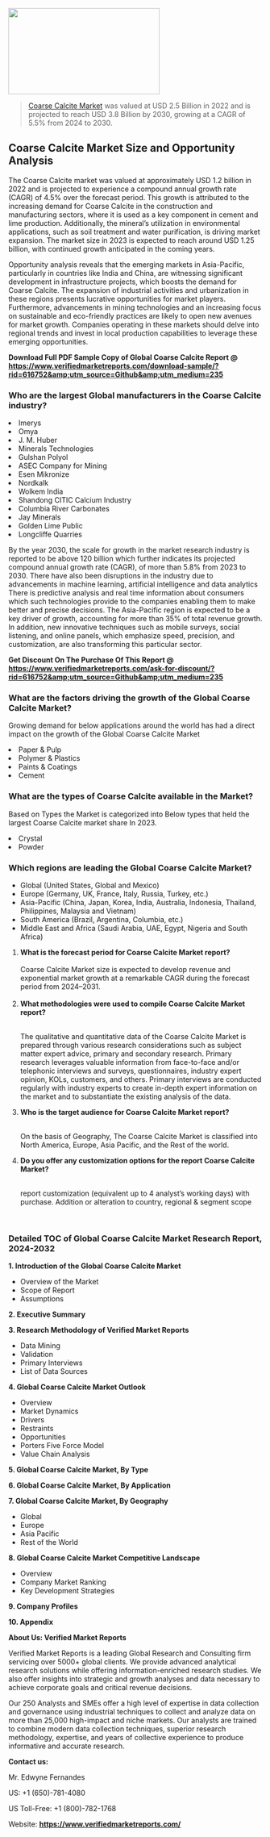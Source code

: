 <img src="https://ffe5etoiles.com/wp-content/uploads/2024/12/MST1-300x171.png" alt="" width="300" height="171" class="alignnone size-medium wp-image-20088" /><blockquote><p><p><a href="https://www.verifiedmarketreports.com/download-sample/?rid=616752&utm_source=Github&utm_medium=235" target="_blank">Coarse Calcite Market</a> was valued at USD 2.5 Billion in 2022 and is projected to reach USD 3.8 Billion by 2030, growing at a CAGR of 5.5% from 2024 to 2030.</p></blockquote><p><h2>Coarse Calcite Market Size and Opportunity Analysis</h2> <p>The Coarse Calcite market was valued at approximately USD 1.2 billion in 2022 and is projected to experience a compound annual growth rate (CAGR) of 4.5% over the forecast period. This growth is attributed to the increasing demand for Coarse Calcite in the construction and manufacturing sectors, where it is used as a key component in cement and lime production. Additionally, the mineral’s utilization in environmental applications, such as soil treatment and water purification, is driving market expansion. The market size in 2023 is expected to reach around USD 1.25 billion, with continued growth anticipated in the coming years.</p> <p>Opportunity analysis reveals that the emerging markets in Asia-Pacific, particularly in countries like India and China, are witnessing significant development in infrastructure projects, which boosts the demand for Coarse Calcite. The expansion of industrial activities and urbanization in these regions presents lucrative opportunities for market players. Furthermore, advancements in mining technologies and an increasing focus on sustainable and eco-friendly practices are likely to open new avenues for market growth. Companies operating in these markets should delve into regional trends and invest in local production capabilities to leverage these emerging opportunities.</p> </p><p class=""><strong>Download Full PDF Sample Copy of Global Coarse Calcite Report @ <a href="https://www.verifiedmarketreports.com/download-sample/?rid=616752&amp;utm_source=Github&amp;utm_medium=235" target="_blank">https://www.verifiedmarketreports.com/download-sample/?rid=616752&amp;utm_source=Github&amp;utm_medium=235</a></strong></p><h3 id="" class="">Who are the largest Global manufacturers in the Coarse Calcite industry?</h3><p><li>Imerys</li><li> Omya</li><li> J. M. Huber</li><li> Minerals Technologies</li><li> Gulshan Polyol</li><li> ASEC Company for Mining</li><li> Esen Mikronize</li><li> Nordkalk</li><li> Wolkem India</li><li> Shandong CITIC Calcium Industry</li><li> Columbia River Carbonates</li><li> Jay Minerals</li><li> Golden Lime Public</li><li> Longcliffe Quarries</li></p><div class=""><div class="" dir="" data-message-author-role="" data-message-id="" data-message-model-slug=""><div class=""><div class=""><div class=""><div class="" dir="" data-message-author-role="" data-message-id="" data-message-model-slug=""><div class=""><div class=""><p>By the year 2030, the scale for growth in the market research industry is reported to be above 120 billion which further indicates its projected compound annual growth rate (CAGR), of more than 5.8% from 2023 to 2030. There have also been disruptions in the industry due to advancements in machine learning, artificial intelligence and data analytics There is predictive analysis and real time information about consumers which such technologies provide to the companies enabling them to make better and precise decisions. The Asia-Pacific region is expected to be a key driver of growth, accounting for more than 35% of total revenue growth. In addition, new innovative techniques such as mobile surveys, social listening, and online panels, which emphasize speed, precision, and customization, are also transforming this particular sector.</p><p><strong>Get Discount On The Purchase Of This Report @&nbsp; <a href="https://www.verifiedmarketreports.com/ask-for-discount/?rid=616752&amp;utm_source=Github&amp;utm_medium=235" target="_blank">https://www.verifiedmarketreports.com/ask-for-discount/?rid=616752&amp;utm_source=Github&amp;utm_medium=235</a></strong></p></div></div></div></div></div></div></div></div><h3 id="" class="">What are the factors driving the growth of the Global Coarse Calcite Market?</h3><p id="" class="">Growing demand for below applications around the world has had a direct impact on the growth of the Global Coarse Calcite Market</p><p id="" class=""><li>Paper & Pulp</li><li> Polymer & Plastics</li><li> Paints & Coatings</li><li> Cement</li></p><h3 id="" class="">What are the types of Coarse Calcite available in the Market?</h3><p id="" class="">Based on Types the Market is categorized into Below types that held the largest Coarse Calcite market share In 2023.</p><p id="" class=""><li>Crystal</li><li> Powder</li></p><h3 id="" class="">Which regions are leading the Global Coarse Calcite Market?</h3><ul><li>Global (United States, Global and Mexico)</li><li>Europe (Germany, UK, France, Italy, Russia, Turkey, etc.)</li><li>Asia-Pacific (China, Japan, Korea, India, Australia, Indonesia, Thailand, Philippines, Malaysia and Vietnam)</li><li>South America (Brazil, Argentina, Columbia, etc.)</li><li>Middle East and Africa (Saudi Arabia, UAE, Egypt, Nigeria and South Africa)</li></ul><p><ol><li><strong>What is the forecast period for Coarse Calcite Market report?<br /></strong><br /><span data-sheets-root="1" data-sheets-value="{&quot;1&quot;:2,&quot;2&quot;:&quot;XXXX size is expected to develop revenue and exponential market growth at a remarkable CAGR during the forecast period from 2024&ndash;2030.&quot;}" data-sheets-userformat="{&quot;2&quot;:12674,&quot;4&quot;:{&quot;1&quot;:2,&quot;2&quot;:16776960},&quot;10&quot;:2,&quot;11&quot;:0,&quot;15&quot;:&quot;Arial&quot;,&quot;16&quot;:12}">Coarse Calcite Market size is expected to develop revenue and exponential market growth at a remarkable CAGR during the forecast period from 2024&ndash;2031.</span><br /><br /></li><li><strong>What methodologies were used to compile Coarse Calcite Market report?<br /><br /></strong><p>The qualitative and quantitative data of the&nbsp;Coarse Calcite Market is prepared through various research considerations such as subject matter expert advice, primary and secondary research. Primary research leverages valuable information from face-to-face and/or telephonic interviews and surveys, questionnaires, industry expert opinion, KOLs, customers, and others. Primary interviews are conducted regularly with industry experts to create in-depth expert information on the market and to substantiate the existing analysis of the data.&nbsp;</p></li><li><strong>Who is the target audience for Coarse Calcite Market report?<br /><br /></strong><p>On the basis of Geography, The&nbsp;Coarse Calcite Market is classified into North America, Europe, Asia Pacific, and the Rest of the world.</p></li><li><strong>Do you offer any customization options for the report Coarse Calcite Market?<br /><br /></strong><p>report customization (equivalent up to 4 analyst&rsquo;s working days) with purchase. Addition or alteration to country, regional &amp; segment scope</p><p>&nbsp;</p></li></ol></p><h3 id="" class="">Detailed TOC of Global Coarse Calcite Market Research Report, 2024-2032</h3><p id="" class=""><strong>1. Introduction of the Global Coarse Calcite Market</strong></p><ul><li>Overview of the Market</li><li>Scope of Report</li><li>Assumptions</li></ul><p id="" class=""><strong>2. Executive Summary</strong></p><p id="" class=""><strong>3. Research Methodology of&nbsp;Verified Market Reports</strong></p><ul><li>Data Mining</li><li>Validation</li><li>Primary Interviews</li><li>List of Data Sources</li></ul><p id="" class=""><strong>4. Global Coarse Calcite Market Outlook</strong></p><ul><li>Overview</li><li>Market Dynamics</li><li>Drivers</li><li>Restraints</li><li>Opportunities</li><li>Porters Five Force Model</li><li>Value Chain Analysis</li></ul><p id="" class=""><strong>5. Global Coarse Calcite Market, By&nbsp;Type</strong></p><p id="" class=""><strong>6. Global Coarse Calcite Market, By Application</strong></p><p id="" class=""><strong>7. Global Coarse Calcite Market, By Geography</strong></p><ul><li>Global</li><li>Europe</li><li>Asia Pacific</li><li>Rest of the World</li></ul><p id="" class=""><strong>8. Global Coarse Calcite Market Competitive Landscape</strong></p><ul><li>Overview</li><li>Company Market Ranking</li><li>Key Development Strategies</li></ul><p id="" class=""><strong>9. Company Profiles</strong></p><p id="" class=""><strong>10. Appendix</strong></p><p id="" class=""><strong>About Us: Verified Market Reports</strong></p><p id="" class="">Verified Market Reports is a leading Global Research and Consulting firm servicing over 5000+ global clients. We provide advanced analytical research solutions while offering information-enriched research studies. We also offer insights into strategic and growth analyses and data necessary to achieve corporate goals and critical revenue decisions.</p><p id="" class="">Our 250 Analysts and SMEs offer a high level of expertise in data collection and governance using industrial techniques to collect and analyze data on more than 25,000 high-impact and niche markets. Our analysts are trained to combine modern data collection techniques, superior research methodology, expertise, and years of collective experience to produce informative and accurate research.</p><p id="" class=""><strong>Contact us:</strong></p><p id="" class="">Mr. Edwyne Fernandes</p><p id="" class="">US: +1 (650)-781-4080</p><p id="" class="">US Toll-Free: +1 (800)-782-1768</p><p id="" class="">Website: <a target="" data-test-app-aware-link=""><strong>https://www.verifiedmarketreports.com/</strong></a></p>
